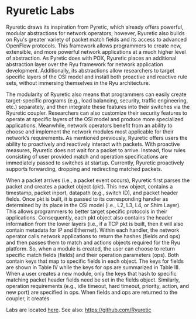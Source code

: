 # Ryuretic Labs

Ryuretic draws its inspiration from Pyretic, which already offers powerful, modular abstractions for network operators; however, Ryuretic also builds on Ryu's greater variety of packet match fields and its access to advanced OpenFlow protocols. This framework allows programmers to create new, extensible, and more powerful network applications at a much higher level of abstraction. As Pyretic does with POX, Ryuretic places an additional abstraction layer over the Ryu framework for network application development. Additionally, its abstractions allow researchers to target specific layers of the OSI model and install both proactive and reactive rule sets, without immersing themselves in the Ryu architecture.

The modularity of Ryuretic also means that programmers
can easily create target-specific programs (e.g., load balancing,
security, traffic engineering, etc.) separately, and then integrate
these features into their switches via the Ryuretic coupler.
Researchers can also customize their security features to
operate at specific layers of the OSI model and produce more
specialized applications. Meanwhile, network operators benefit
from an ability to choose and implement the network modules
most applicable for their network’s requirements.
As mentioned previously, Ryuretic offers users the ability to
proactively and reactively interact with packets. With proactive
measures, Ryuretic does not wait for a packet to arrive.
Instead, flow rules consisting of user provided match and
operation specifications are immediately passed to switches at
startup. Currently, Ryuretic proactively supports forwarding,
dropping and redirecting matched packets.

When a packet arrives (i.e., a packet event occurs),
Ryuretic first parses the packet and creates a packet object
(pkt). This new object, contains a timestamp,
packet inport, datapath (e.g., switch ID), and packet
header fields. Once pkt is built, it is passed to its corresponding
handler as determined by its place in the OSI model (i.e., L2,
L3, L4, or Shim Layer). This allows programmers to better
target specific protocols in their applications. Consequently,
each pkt object also contains the header information from
the lower layers (i.e., if a TCP pkt is built, then it will also
contain metadata for IP and Ethernet). Within each handler,
the network operator calls network applications to return the
hashes (fields and ops) and then passes them to match and
actions objects required for the Ryu platform. So, when a
module is created, the user can choose to return specific
match fields (fields) and their operation parameters (ops). Both
contain keys that map to specific fields in each object. The keys
for fields are shown in Table IV while the keys for ops are
summarized in Table III. When a user creates a new module,
only the keys that hash to specific matching packet header
fields need be set in the fields object. Similarly, operation
requirements (e.g., idle timeout, hard timeout, priority, action,
and new port) are specified in ops.
When fields and ops are returned to the coupler, it creates


Labs are located [here](https://github.com/Ryuretic/RyureticLabs/wiki/Lab-1:-Rogue-NAT-Detector).
See also: https://github.com/Ryuretic 
